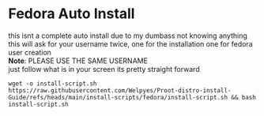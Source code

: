 # Fedora Auto Install
this isnt a complete auto install due to my dumbass not knowing anything<br>
this will ask for your username twice, one for the installation one for fedora user creation<br>
**Note**: PLEASE USE THE SAME USERNAME<br>
just follow what is in your screen its pretty straight forward 
```
wget -o install-script.sh https://raw.githubusercontent.com/Welpyes/Proot-distro-install-Guide/refs/heads/main/install-scripts/fedora/install-script.sh && bash install-script.sh
```
